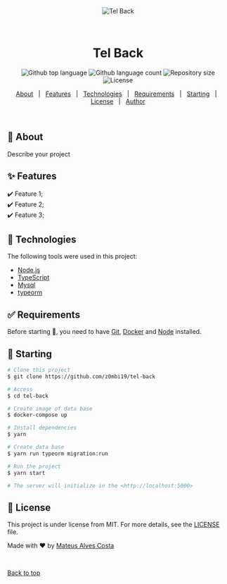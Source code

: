 <div align="center" id="top"> 
  <img src="./.github/app.gif" alt="Tel Back" />

&#xa0;

  <!-- <a href="https://telback.netlify.app">Demo</a> -->
</div>

<h1 align="center">Tel Back</h1>

<p align="center">
  <img alt="Github top language" src="https://img.shields.io/github/languages/top/z0mbi19/tel-back?color=56BEB8">

  <img alt="Github language count" src="https://img.shields.io/github/languages/count/z0mbi19/tel-back?color=56BEB8">

  <img alt="Repository size" src="https://img.shields.io/github/repo-size/z0mbi19/tel-back?color=56BEB8">

  <img alt="License" src="https://img.shields.io/github/license/z0mbi19/tel-back?color=56BEB8">

  <!-- <img alt="Github issues" src="https://img.shields.io/github/issues/z0mbi19/tel-back?color=56BEB8" /> -->

  <!-- <img alt="Github forks" src="https://img.shields.io/github/forks/z0mbi19/tel-back?color=56BEB8" /> -->

  <!-- <img alt="Github stars" src="https://img.shields.io/github/stars/z0mbi19/tel-back?color=56BEB8" /> -->
</p>

<!-- Status -->

<!-- <h4 align="center">
	🚧  Tel Back 🚀 Under construction...  🚧
</h4>

<hr> -->

<p align="center">
  <a href="#dart-about">About</a> &#xa0; | &#xa0; 
  <a href="#sparkles-features">Features</a> &#xa0; | &#xa0;
  <a href="#rocket-technologies">Technologies</a> &#xa0; | &#xa0;
  <a href="#white_check_mark-requirements">Requirements</a> &#xa0; | &#xa0;
  <a href="#checkered_flag-starting">Starting</a> &#xa0; | &#xa0;
  <a href="#memo-license">License</a> &#xa0; | &#xa0;
  <a href="https://github.com/z0mbi19" target="_blank">Author</a>
</p>

<br>

## :dart: About

Describe your project

## :sparkles: Features

:heavy_check_mark: Feature 1;\
:heavy_check_mark: Feature 2;\
:heavy_check_mark: Feature 3;

## :rocket: Technologies

The following tools were used in this project:

- [Node.js](https://nodejs.org/en/)
- [TypeScript](https://www.typescriptlang.org/)
- [Mysql](https://dev.mysql.com/doc/)
- [typeorm](https://typeorm.io/)

## :white_check_mark: Requirements

Before starting :checkered_flag:, you need to have [Git](https://git-scm.com), [Docker](https://docs.docker.com/compose/install/) and [Node](https://nodejs.org/en/) installed.

## :checkered_flag: Starting

```bash
# Clone this project
$ git clone https://github.com/z0mbi19/tel-back

# Access
$ cd tel-back

# Create image of data base
$ docker-compose up

# Install dependencies
$ yarn

# Create data base
$ yarn run typeorm migration:run

# Run the project
$ yarn start

# The server will initialize in the <http://localhost:5000>

```

## :memo: License

This project is under license from MIT. For more details, see the [LICENSE](LICENSE.md) file.

Made with :heart: by <a href="https://github.com/z0mbi19" target="_blank">Mateus Alves Costa</a>

&#xa0;

<a href="#top">Back to top</a>
